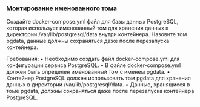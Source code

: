 
### Монтирование именованного тома

Создайте docker-compose.yml файл для базы данных PostgreSQL, которая использует именованный том для хранения данных в директории /var/lib/postgresql/data внутри контейнера. Назовите том pgdata, данные должны сохраняться даже после перезапуска контейнера.

Требования:
•	Необходимо создать файл docker-compose.yml для конфигурации сервиса PostgreSQL.
•	В файле docker-compose.yml должен быть определен именованный том с именем pgdata.
•	Контейнер PostgreSQL должен использовать том pgdata для хранения данных в директории /var/lib/postgresql/data.
•	Данные, хранящиеся в томе pgdata, должны сохраняться даже после перезапуска контейнера PostgreSQL.